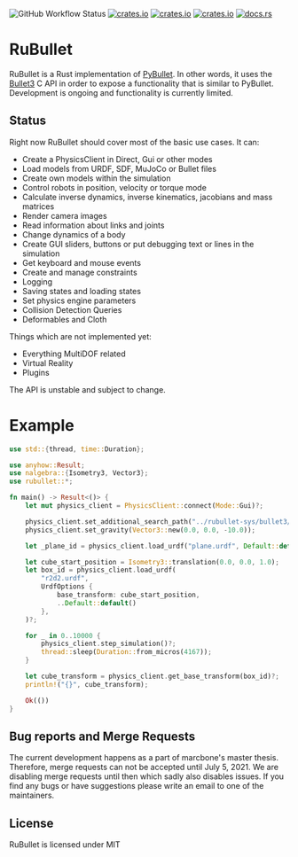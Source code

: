 ![GitHub Workflow Status](https://img.shields.io/github/workflow/status/neachdainn/rubullet/Rust)
[![crates.io](https://img.shields.io/crates/v/rubullet.svg)](https://crates.io/crates/rubullet)
[![crates.io](https://img.shields.io/crates/l/rubullet.svg)](https://crates.io/crates/rubullet)
[![crates.io](https://img.shields.io/crates/d/rubullet.svg)](https://crates.io/crates/rubullet)
[![docs.rs](https://docs.rs/rubullet/badge.svg)](https://docs.rs/rubullet)
# RuBullet

RuBullet is a Rust implementation of [PyBullet](https://pybullet.org/).
In other words, it uses the [Bullet3](https://github.com/bulletphysics/bullet3) 
C API in order to expose a functionality that is similar to PyBullet.
Development is ongoing and functionality is currently limited.

## Status
Right now RuBullet should cover most of the basic use cases. It can:
* Create a PhysicsClient in Direct, Gui or other modes
* Load models from URDF, SDF, MuJoCo or Bullet files
* Create own models within the simulation
* Control robots in position, velocity or torque mode
* Calculate inverse dynamics, inverse kinematics, jacobians and mass matrices
* Render camera images
* Read information about links and joints
* Change dynamics of a body
* Create GUI sliders, buttons or put debugging text or lines in the simulation
* Get keyboard and mouse events 
* Create and manage constraints
* Logging
* Saving states and loading states
* Set physics engine parameters
* Collision Detection Queries
* Deformables and Cloth

Things which are not implemented yet:
* Everything MultiDOF related
* Virtual Reality
* Plugins

The API is unstable and subject to change.

# Example
```rust
use std::{thread, time::Duration};

use anyhow::Result;
use nalgebra::{Isometry3, Vector3};
use rubullet::*;

fn main() -> Result<()> {
    let mut physics_client = PhysicsClient::connect(Mode::Gui)?;

    physics_client.set_additional_search_path("../rubullet-sys/bullet3/libbullet3/data")?;
    physics_client.set_gravity(Vector3::new(0.0, 0.0, -10.0));

    let _plane_id = physics_client.load_urdf("plane.urdf", Default::default())?;

    let cube_start_position = Isometry3::translation(0.0, 0.0, 1.0);
    let box_id = physics_client.load_urdf(
        "r2d2.urdf",
        UrdfOptions {
            base_transform: cube_start_position,
            ..Default::default()
        },
    )?;

    for _ in 0..10000 {
        physics_client.step_simulation()?;
        thread::sleep(Duration::from_micros(4167));
    }

    let cube_transform = physics_client.get_base_transform(box_id)?;
    println!("{}", cube_transform);

    Ok(())
}
```

## Bug reports and Merge Requests
The current development happens as a part of marcbone's master thesis. Therefore, merge requests can not be accepted until
July 5, 2021. We are disabling merge requests until then which sadly also disables issues. If you find any bugs or have suggestions please write an email to
one of the maintainers.

## License
RuBullet is licensed under MIT

